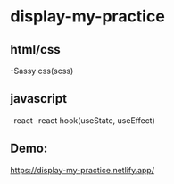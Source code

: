 # display-my-practice

## html/css
-Sassy css(scss) <br />

## javascript
-react
-react hook(useState, useEffect)


## Demo:
https://display-my-practice.netlify.app/
